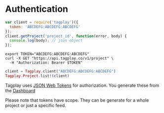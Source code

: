 # Authentication

```javascript
var client = require('tagplay')({
  token: 'ABCDEFG:ABCDEFG:ABCDEFG'
});
client.getProject('project_id', function(error, body) {
  console.log(body); // json object
});
```
```shell
export TOKEN="ABCDEFG:ABCDEFG:ABCDEFG"
curl -X GET "https://api.tagplay.co/v1/project" \
  -H "Authorization: Bearer $TOKEN"
```
```elixir
client = Tagplay.client("ABCDEFG:ABCDEFG:ABCDEFG")
Tagplay.Project.list!(client)
```

Tagplay uses [JSON Web Tokens](http://jwt.io) for authorization.
You generate these from the [Dashboard](https://beta.tagplay.co/dashboard)

<aside class="notice">
Please note that tokens have scope.
They can be generate for a whole project or just a specific feed.
</aside>
